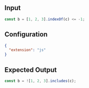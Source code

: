 
## Input
```javascript input
const b = [1, 2, 3].indexOf(c) <= -1;
```

## Configuration
```json configuration
{
  "extension": "js"
}
```

## Expected Output
```javascript expected output
const b = ![1, 2, 3].includes(c);
```
